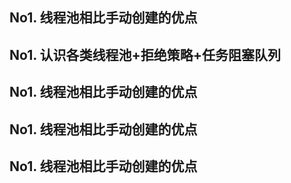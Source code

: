 ## No1. 线程池相比手动创建的优点
## No1. 认识各类线程池+拒绝策略+任务阻塞队列
## No1. 线程池相比手动创建的优点
## No1. 线程池相比手动创建的优点
## No1. 线程池相比手动创建的优点